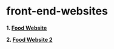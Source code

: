 # front-end-websites

<b>1. <a href="https://balwantsinghmnit.github.io/front-end-websites/food/index.html">Food Website</a></b>

<b>2. <a href="https://balwantsinghmnit.github.io/front-end-websites/food2/index.html">Food Website 2</a></b>

